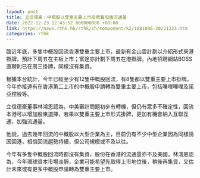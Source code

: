 ```yaml
---
layout: post
title: 立信德豪：中概股以雙重主要上市掛牌冀加強流通量
date: 2022-12-23 12:43:52.000000000 +08:00
link: https://news.rthk.hk/rthk/ch/component/k2/1681086-20221223.htm
categories: rthk
---
```


臨近年底，多隻中概股回流香港雙重主要上市，最新有金山雲計劃以介紹形式來港掛牌，預計下周五在主板上市；富途亦計劃下周五在港掛牌。內地招聘網站BOSS直聘則已在周三掛牌，同樣沒有集資。

根據本台統計，今年已經至少有12隻中概股回流，有8隻都以雙重主要上市掛牌。今年亦接連有在香港第二上市的中概股申請轉為雙重主要上市，包括嗶哩嗶哩及諾亞控股等。

立信德豪董事林鴻恩認為，中美審計問題初步有轉機，但仍有眾多不確定性，回流本港可以增加股東選擇，若果以雙重主要上市形式掛牌，更加有機會納入互聯互通，加強流通量。

他說，過去幾年回流的中概股以大型企業為主，目前仍有不少中型企業因為同樣誘因回港，相信回流趨勢持續，但公司規模或不及以往。

今年有多隻中概股回流時都沒有集資，股份在香港的流通量亦不及美國。林鴻恩認為，今年環球資本市場淡靜，企業可能希望先取得上市地位後，稍後再集資，又估計未來或有更多中概股申請轉為雙重主要上市。
